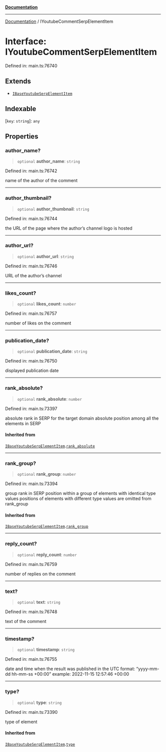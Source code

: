 [**Documentation**](../README.md)

***

[Documentation](../README.md) / IYoutubeCommentSerpElementItem

# Interface: IYoutubeCommentSerpElementItem

Defined in: main.ts:76740

## Extends

- [`IBaseYoutubeSerpElementItem`](IBaseYoutubeSerpElementItem.md)

## Indexable

\[`key`: `string`\]: `any`

## Properties

### author\_name?

> `optional` **author\_name**: `string`

Defined in: main.ts:76742

name of the author of the comment

***

### author\_thumbnail?

> `optional` **author\_thumbnail**: `string`

Defined in: main.ts:76744

the URL of the page where the author’s channel logo is hosted

***

### author\_url?

> `optional` **author\_url**: `string`

Defined in: main.ts:76746

URL of the author’s channel

***

### likes\_count?

> `optional` **likes\_count**: `number`

Defined in: main.ts:76757

number of likes on the comment

***

### publication\_date?

> `optional` **publication\_date**: `string`

Defined in: main.ts:76750

displayed publication date

***

### rank\_absolute?

> `optional` **rank\_absolute**: `number`

Defined in: main.ts:73397

absolute rank in SERP for the target domain
absolute position among all the elements in SERP

#### Inherited from

[`IBaseYoutubeSerpElementItem`](IBaseYoutubeSerpElementItem.md).[`rank_absolute`](IBaseYoutubeSerpElementItem.md#rank_absolute)

***

### rank\_group?

> `optional` **rank\_group**: `number`

Defined in: main.ts:73394

group rank in SERP
position within a group of elements with identical type values
positions of elements with different type values are omitted from rank_group

#### Inherited from

[`IBaseYoutubeSerpElementItem`](IBaseYoutubeSerpElementItem.md).[`rank_group`](IBaseYoutubeSerpElementItem.md#rank_group)

***

### reply\_count?

> `optional` **reply\_count**: `number`

Defined in: main.ts:76759

number of replies on the comment

***

### text?

> `optional` **text**: `string`

Defined in: main.ts:76748

text of the comment

***

### timestamp?

> `optional` **timestamp**: `string`

Defined in: main.ts:76755

date and time when the result was published
in the UTC format: “yyyy-mm-dd hh-mm-ss +00:00”
example:
2022-11-15 12:57:46 +00:00

***

### type?

> `optional` **type**: `string`

Defined in: main.ts:73390

type of element

#### Inherited from

[`IBaseYoutubeSerpElementItem`](IBaseYoutubeSerpElementItem.md).[`type`](IBaseYoutubeSerpElementItem.md#type)
